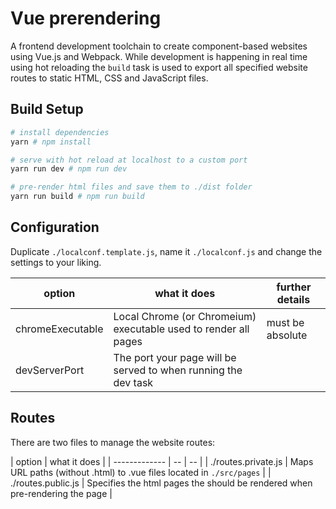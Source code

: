 # Vue prerendering

A frontend development toolchain to create component-based websites using Vue.js and Webpack.
While development is happening in real time using hot reloading the `build` task is used to export all specified website routes to static HTML, CSS and JavaScript files.


## Build Setup

``` bash
# install dependencies
yarn # npm install

# serve with hot reload at localhost to a custom port
yarn run dev # npm run dev

# pre-render html files and save them to ./dist folder
yarn run build # npm run build
```

## Configuration

Duplicate `./localconf.template.js`, name it `./localconf.js` and change the settings to your liking.

| option        |  what it does  | further details |
| ------------- | -- | -- |
| chromeExecutable | Local Chrome (or Chromeium) executable used to render all pages | must be absolute |
| devServerPort | The port your page will be served to when running the dev task |  |


## Routes

There are two files to manage the website routes:

| option        |  what it does  |
| ------------- | -- | -- |
| ./routes.private.js | Maps URL paths (without .html) to .vue files located in `./src/pages` |
| ./routes.public.js | Specifies the html pages the should be rendered when pre-rendering the page |
